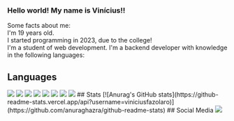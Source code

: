 ### Hello world! My name is Vinícius!! <br>
Some facts about me: <br>
I'm 19 years old. <br>
I started programming in 2023, due to the college! <br>
I'm a student of web development.
I'm a backend developer with knowledge in the following languages: <br>

## Languages
<img src="https://img.shields.io/badge/C-00599C?style=for-the-badge&logo=c&logoColor=white"/>
<img src="https://img.shields.io/badge/C%2B%2B-00599C?style=for-the-badge&logo=c%2B%2B&logoColor=white"/>
<img src="https://img.shields.io/badge/C-00599C?style=for-the-badge&logo=c&logoColor=white"/>
<img src="https://img.shields.io/badge/CSS3-1572B6?style=for-the-badge&logo=css3&logoColor=white"/>
<img src="https://img.shields.io/badge/HTML5-E34F26?style=for-the-badge&logo=html5&logoColor=white"/>
<img src="https://img.shields.io/badge/OpenJDK-ED8B00?style=for-the-badge&logo=openjdk&logoColor=white"/>
<img src="https://img.shields.io/badge/JavaScript-323330?style=for-the-badge&logo=javascript&logoColor=F7DF1E"/>
<img src="https://img.shields.io/badge/Python-FFD43B?style=for-the-badge&logo=python&logoColor=blue"/>
## Stats
[![Anurag's GitHub stats](https://github-readme-stats.vercel.app/api?username=viniciusfazolaro)](https://github.com/anuraghazra/github-readme-stats)
## Social Media
<a href="https://www.linkedin.com/in/viniciusfazolaro/"><img src="https://img.shields.io/badge/LinkedIn-0077B5?style=for-the-badge&logo=linkedin&logoColor=white" /></a>
